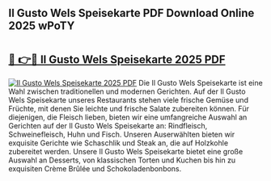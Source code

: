 ## Il Gusto Wels Speisekarte PDF Download Online 2025 wPoTY

# <h2><a href="http://gc9mdm.nevu.top/?p=Il+Gusto+Wels+Speisekarte">🔗 👉🔴 Il Gusto Wels Speisekarte 2025 PDF</a></h2>

[![Il Gusto Wels Speisekarte 2025 PDF](https://i.imgur.com/dBaPXMq.png)](http://gc9mdm.nevu.top/?p=Il+Gusto+Wels+Speisekarte)
Die Il Gusto Wels Speisekarte ist eine Wahl zwischen traditionellen und modernen Gerichten. Auf der Il Gusto Wels Speisekarte unseres Restaurants stehen viele frische Gemüse und Früchte, mit denen Sie leichte und frische Salate zubereiten können. Für diejenigen, die Fleisch lieben, bieten wir eine umfangreiche Auswahl an Gerichten auf der Il Gusto Wels Speisekarte an: Rindfleisch, Schweinefleisch, Huhn und Fisch. Unseren Auserwählten bieten wir exquisite Gerichte wie Schaschlik und Steak an, die auf Holzkohle zubereitet werden. Unsere Il Gusto Wels Speisekarte bietet eine große Auswahl an Desserts, von klassischen Torten und Kuchen bis hin zu exquisiten Crème Brûlée und Schokoladenbonbons.
